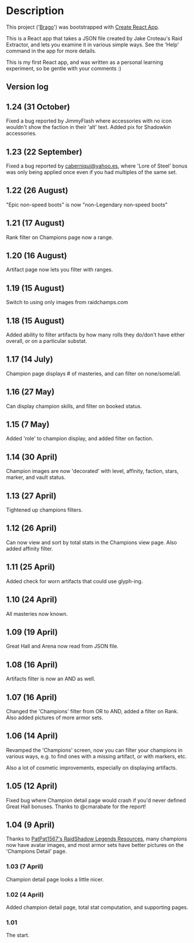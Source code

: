 
# Description

This project ('[Brago](https://github.com/kfishkin/brago)') was bootstrapped with [Create React App](https://github.com/facebook/create-react-app).


This is a React app that takes a JSON file created by
Jake Croteau's Raid Extractor, and lets you examine it
in various simple ways. See the 'Help' command in the app
for more details.

This is my first React app, and was written as a personal
learning experiment, so be gentle with your comments :)

## Version log
## 1.24 (31 October)
  Fixed a bug reported by JimmyFlash where accessories with no icon wouldn't show the faction in their 'alt' text. Added pix for Shadowkin accessories.
  
## 1.23 (22 September)
  Fixed a bug reported by caberniqui@yahoo.es, where 'Lore of Steel' bonus was only being applied once even if you had multiples of the same set.

## 1.22 (26 August)
"Epic non-speed boots" is now "non-Legendary non-speed boots"

## 1.21 (17 August)
Rank filter on Champions page now a range.

## 1.20 (16 August)
Artifact page now lets you filter with ranges.

## 1.19 (15 August)
Switch to using only images from raidchamps.com

## 1.18 (15 August)
Added ability to filter artifacts by how many rolls they do/don't have
either overall, or on a particular substat.

## 1.17 (14 July)
Champion page displays # of masteries, and can filter on none/some/all.

## 1.16 (27 May)
Can display champion skills, and filter on booked status.

## 1.15 (7 May)
Added 'role' to champion display, and added filter on faction.

## 1.14 (30 April)
Champion images are now 'decorated' with level, affinity, faction, stars, marker, and vault status.

## 1.13 (27 April)
Tightened up champions filters.

## 1.12 (26 April)
Can now view and sort by total stats in the Champions view page.
Also added affinity filter.

## 1.11 (25 April)
Added check for worn artifacts that could use glyph-ing.

## 1.10 (24 April)
All masteries now known.

## 1.09 (19 April)
Great Hall and Arena now read from JSON file.

## 1.08 (16 April)
Artifacts filter is now an AND as well.

## 1.07 (16 April)
Changed the 'Champions' filter from OR to AND, added a filter on Rank. Also added pictures of more armor sets.

## 1.06 (14 April)
Revamped the 'Champions' screen, now you can filter your champions
in various ways, e.g. to find ones with a missing artifact, or
with markers, etc.

Also a lot of cosmetic improvements, especially on displaying
artifacts.

## 1.05 (12 April)
Fixed bug where Champion detail page would crash if you'd never defined
Great Hall bonuses. Thanks to @cmarabate for the report!

## 1.04 (9 April)
Thanks to [PatPat1567's RaidShadow Legends Resources](https://github.com/PatPat1567/RaidShadowLegendsData), many champions now have avatar images, and most armor sets have better pictures on the 'Champions Detail' page.

### 1.03 (7 April)
  Champion detail page looks a little nicer.

### 1.02 (4 April)
  Added champion detail page, total stat computation, and supporting pages.

### 1.01
The start.